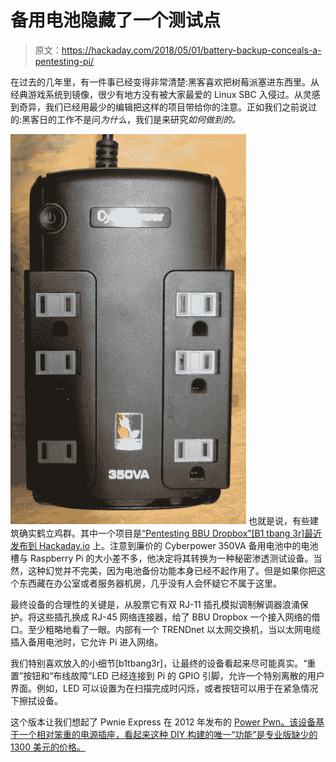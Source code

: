 # 备用电池隐藏了一个测试点

> 原文：<https://hackaday.com/2018/05/01/battery-backup-conceals-a-pentesting-pi/>

在过去的几年里，有一件事已经变得非常清楚:黑客喜欢把树莓派塞进东西里。从经典游戏系统到镜像，很少有地方没有被大家最爱的 Linux SBC 入侵过。从灵感到奇异，我们已经用最少的编辑把这样的项目带给你的注意。正如我们之前说过的:黑客日的工作不是问*为什么*，我们是来研究*如何做到的。*

[![](img/26610b63ca3483cef2de62e316204383.png)](https://hackaday.com/wp-content/uploads/2018/04/piups_detail.jpg) 也就是说，有些建筑确实鹤立鸡群。其中一个项目是[“Pentesting BBU Dropbox”[B1 tbang 3r]最近发布到 Hackaday.io](https://hackaday.io/project/157100-pentesting-bbu-dropbox) 上。注意到廉价的 Cyberpower 350VA 备用电池中的电池槽与 Raspberry Pi 的大小差不多，他决定将其转换为一种秘密渗透测试设备。当然，这种幻觉并不完美，因为电池备份功能本身已经不起作用了。但是如果你把这个东西藏在办公室或者服务器机房，几乎没有人会怀疑它不属于这里。

最终设备的合理性的关键是，从股票它有双 RJ-11 插孔模拟调制解调器浪涌保护。将这些插孔换成 RJ-45 网络连接器，给了 BBU Dropbox 一个接入网络的借口。至少粗略地看了一眼。内部有一个 TRENDnet 以太网交换机，当以太网电缆插入备用电池时，它允许 Pi 进入网络。

我们特别喜欢放入的小细节[b1tbang3r]，让最终的设备看起来尽可能真实。“重置”按钮和“布线故障”LED 已经连接到 Pi 的 GPIO 引脚，允许一个特别离散的用户界面。例如，LED 可以设置为在扫描完成时闪烁，或者按钮可以用于在紧急情况下擦拭设备。

这个版本让我们想起了 Pwnie Express 在 2012 年发布的 [Power Pwn。该设备基于一个相对笨重的电源插座，看起来这种 DIY 构建的唯一“功能”是专业版缺少的 1300 美元的价格。](https://hackaday.com/2012/07/22/power-pwns-price-tag-is-as-dangerous-as-its-black-hat-uses/)